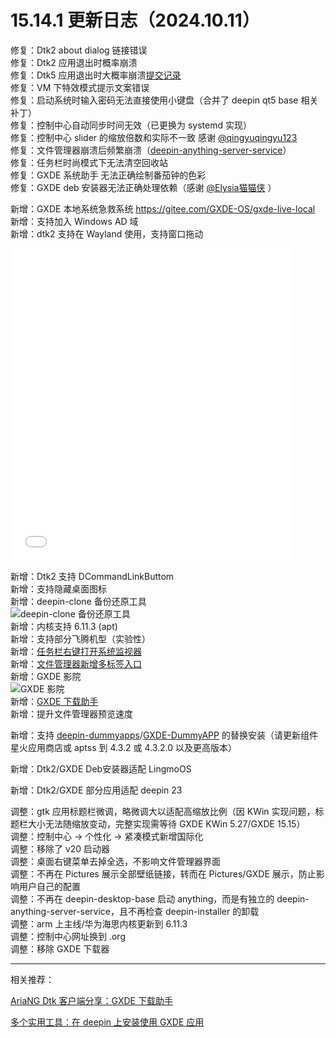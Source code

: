 # 15.14.1 更新日志（2024.10.11）

修复：Dtk2 about dialog 链接错误  
修复：Dtk2 应用退出时概率崩溃  
修复：Dtk5 应用退出时大概率崩溃[提交记录](https://gitee.com/GXDE-OS/gxde-qt5integration/commit/846c12d12e2ca8c8ee65ffe07a35ed75a415df5b)  
修复：VM 下特效模式提示文案错误  
修复：启动系统时输入密码无法直接使用小键盘（合并了 deepin qt5 base 相关补丁）  
修复：控制中心自动同步时间无效（已更换为 systemd 实现）  
修复：控制中心 slider 的缩放倍数和实际不一致 感谢 [@qingyuqingyu123](https://gitee.com/qingyuqingyu123)  
修复：文件管理器崩溃后频繁崩溃（[deepin-anything-server-service](https://gitee.com/GXDE-OS/deepin-anything-server-service)）  
修复：任务栏时尚模式下无法清空回收站  
修复：GXDE 系统助手 无法正确绘制番茄钟的色彩  
修复：GXDE deb 安装器无法正确处理依赖（感谢 [@Elysia猫猫侠](https://bbs.deepin.org.cn/user/300575) ）  

新增：GXDE 本地系统急救系统 https://gitee.com/GXDE-OS/gxde-live-local  
新增：支持加入 Windows AD 域  
新增：dtk2 支持在 Wayland 使用，支持窗口拖动  
<iframe src="//player.bilibili.com/player.html?isOutside=true&aid=113264327464062&bvid=BV1GP1CYFEsN&cid=26179994313&p=1" scrolling="no" border="0" frameborder="no" framespacing="0" allowfullscreen="true" width="90%" height="500"></iframe>  

新增：Dtk2 支持 DCommandLinkButtom  
新增：支持隐藏桌面图标  
新增：deepin-clone 备份还原工具  
![deepin-clone 备份还原工具](/news/15.14.1/deepin-clone.jpg)  
新增：内核支持 6.11.3 (apt)  
新增：支持部分飞腾机型（实验性）  
新增：[任务栏右键打开系统监视器](https://bbs.deepin.org.cn/post/280112)   
新增：[文件管理器新增多标签入口](https://bbs.deepin.org.cn/post/280140)  
新增：GXDE 影院  
![GXDE 影院](/news/15.14.1/gxde-movie.jpg)  
新增：[GXDE 下载助手](https://bbs.deepin.org.cn/post/280191)  
新增：提升文件管理器预览速度  

新增：支持 [deepin-dummyapps](https://github.com/linuxdeepin/deepin-dummyapps)/[GXDE-DummyAPP](https://gitee.com/GXDE-OS/gxde-dummyapps/) 的替换安装（请更新组件星火应用商店或 aptss 到 4.3.2 或 4.3.2.0 以及更高版本）  

新增：Dtk2/GXDE Deb安装器适配 LingmoOS  

新增：Dtk2/GXDE 部分应用适配 deepin 23  

调整：gtk 应用标题栏微调，略微调大以适配高缩放比例（因 KWin 实现问题，标题栏大小无法随缩放变动，完整实现需等待 GXDE KWin 5.27/GXDE 15.15）  
调整：控制中心 -> 个性化 -> 紧凑模式新增国际化  
调整：移除了 v20 启动器  
调整：桌面右键菜单去掉全选，不影响文件管理器界面  
调整：不再在 Pictures 展示全部壁纸链接，转而在 Pictures/GXDE 展示，防止影响用户自己的配置  
调整：不再在 deepin-desktop-base 启动 anything，而是有独立的 deepin-anything-server-service，且不再检查 deepin-installer 的卸载  
调整：arm 上主线/华为海思内核更新到 6.11.3  
调整：控制中心网址换到 .org  
调整：移除 GXDE 下载器  

----

相关推荐： 

[AriaNG Dtk 客户端分享：GXDE 下载助手](https://bbs.deepin.org.cn/post/280191)  

[多个实用工具：在 deepin 上安装使用 GXDE 应用](https://bbs.deepin.org.cn/post/280074)  